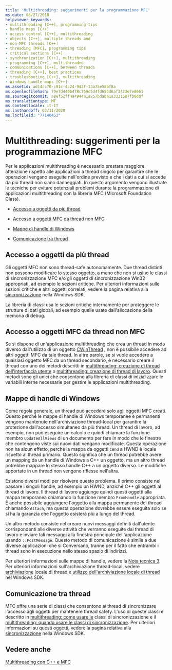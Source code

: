 ```yaml
---
title: 'Multithreading: suggerimenti per la programmazione MFC'
ms.date: 08/27/2018
helpviewer_keywords:
- multithreading [C++], programming tips
- handle maps [C++]
- access control [C++], multithreading
- objects [C++], multiple threads and
- non-MFC threads [C++]
- threading [MFC], programming tips
- critical sections [C++]
- synchronization [C++], multithreading
- programming [C++], multithreaded
- communications [C++], between threads
- threading [C++], best practices
- troubleshooting [C++], multithreading
- Windows handle maps [C++]
ms.assetid: ad14cc70-c91c-4c24-942f-13a75e58bf8a
ms.openlocfilehash: 79e7d440b478c759c5d4fd683d6af3423e7e8661
ms.sourcegitcommit: a8ef52ff4a4944a1a257bdaba1a3331607fb8d0f
ms.translationtype: MT
ms.contentlocale: it-IT
ms.lasthandoff: 02/11/2020
ms.locfileid: "77140453"
---
```

# <a name="multithreading-mfc-programming-tips"></a>Multithreading: suggerimenti per la programmazione MFC

Per le applicazioni multithreading è necessario prestare maggiore attenzione rispetto alle applicazioni a thread singolo per garantire che le operazioni vengano eseguite nell'ordine previsto e che i dati a cui si accede da più thread non siano danneggiati. In questo argomento vengono illustrate le tecniche per evitare potenziali problemi durante la programmazione di applicazioni multithreading con la libreria MFC (Microsoft Foundation Class).

- [Accesso a oggetti da più thread](#_core_accessing_objects_from_multiple_threads)

- [Accesso a oggetti MFC da thread non MFC](#_core_accessing_mfc_objects_from_non.2d.mfc_threads)

- [Mappe di handle di Windows](#_core_windows_handle_maps)

- [Comunicazione tra thread](#_core_communicating_between_threads)

## <a name="_core_accessing_objects_from_multiple_threads"></a>Accesso a oggetti da più thread

Gli oggetti MFC non sono thread-safe autonomamente. Due thread distinti non possono modificare lo stesso oggetto, a meno che non si usino le classi di sincronizzazione MFC e/o gli oggetti di sincronizzazione Win32 appropriati, ad esempio le sezioni critiche. Per ulteriori informazioni sulle sezioni critiche e altri oggetti correlati, vedere la pagina relativa alla [sincronizzazione](/windows/win32/Sync/synchronization) nella Windows SDK.

La libreria di classi usa le sezioni critiche internamente per proteggere le strutture di dati globali, ad esempio quelle usate dall'allocazione della memoria di debug.

## <a name="_core_accessing_mfc_objects_from_non.2d.mfc_threads"></a>Accesso a oggetti MFC da thread non MFC

Se si dispone di un'applicazione multithreading che crea un thread in modo diverso dall'utilizzo di un oggetto [CWinThread](../mfc/reference/cwinthread-class.md) , non è possibile accedere ad altri oggetti MFC da tale thread. In altre parole, se si vuole accedere a qualsiasi oggetto MFC da un thread secondario, è necessario creare il thread con uno dei metodi descritti in [multithreading: creazione di thread dell'interfaccia utente](multithreading-creating-user-interface-threads.md) o [multithreading: creazione di thread di lavoro](multithreading-creating-worker-threads.md). Questi metodi sono gli unici che consentono alla libreria di classi di inizializzare le variabili interne necessarie per gestire le applicazioni multithreading.

## <a name="_core_windows_handle_maps"></a>Mappe di handle di Windows

Come regola generale, un thread può accedere solo agli oggetti MFC creati. Questo perché le mappe di handle di Windows temporanee e permanenti vengono mantenute nell'archiviazione thread-local per garantire la protezione dall'accesso simultaneo da più thread. Un thread di lavoro, ad esempio, non può eseguire un calcolo e quindi chiamare la funzione membro `UpdateAllViews` di un documento per fare in modo che le finestre che contengono viste sui nuovi dati vengano modificate. Questa operazione non ha alcun effetto, perché la mappa da oggetti `CWnd` a HWND è locale rispetto al thread primario. Questo significa che un thread potrebbe avere un mapping da un handle di Windows a C++ un oggetto, ma un altro thread potrebbe mappare lo stesso handle C++ a un oggetto diverso. Le modifiche apportate in un thread non vengono riflesse nell'altra.

Esistono diversi modi per risolvere questo problema. Il primo consiste nel passare i singoli handle, ad esempio un HWND, anziché C++ gli oggetti al thread di lavoro. Il thread di lavoro aggiunge quindi questi oggetti alla mappa temporanea chiamando la funzione membro `FromHandle` appropriata. È anche possibile aggiungere l'oggetto alla mappa permanente del thread chiamando `Attach`, ma questa operazione dovrebbe essere eseguita solo se si ha la garanzia che l'oggetto esisterà più a lungo del thread.

Un altro metodo consiste nel creare nuovi messaggi definiti dall'utente corrispondenti alle diverse attività che verranno eseguite dai thread di lavoro e inviare tali messaggi alla finestra principale dell'applicazione usando `::PostMessage`. Questo metodo di comunicazione è simile a due diverse applicazioni che si Conversano, tranne per il fatto che entrambi i thread sono in esecuzione nello stesso spazio di indirizzi.

Per ulteriori informazioni sulle mappe di handle, vedere la [Nota tecnica 3](../mfc/tn003-mapping-of-windows-handles-to-objects.md). Per ulteriori informazioni sull'archiviazione thread-local, vedere [archiviazione](/windows/win32/ProcThread/thread-local-storage) locale di thread e [utilizzo dell'archiviazione locale di thread](/windows/win32/ProcThread/using-thread-local-storage) nel Windows SDK.

## <a name="_core_communicating_between_threads"></a>Comunicazione tra thread

MFC offre una serie di classi che consentono ai thread di sincronizzare l'accesso agli oggetti per mantenere thread safety. L'uso di queste classi è descritto in [multithreading: come usare le](multithreading-how-to-use-the-synchronization-classes.md) classi di sincronizzazione e il [multithreading: quando usare le classi di sincronizzazione](multithreading-when-to-use-the-synchronization-classes.md). Per ulteriori informazioni su questi oggetti, vedere la pagina relativa alla [sincronizzazione](/windows/win32/Sync/synchronization) nella Windows SDK.

## <a name="see-also"></a>Vedere anche

[Multithreading con C++ e MFC](multithreading-with-cpp-and-mfc.md)
